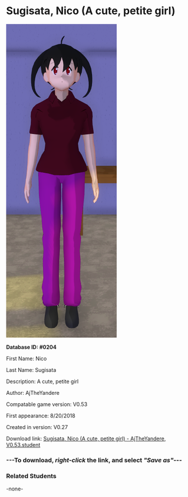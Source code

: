 # Sugisata, Nico (A cute, petite girl)

<img src="../../Files/Images/Sugisata, Nico (A cute, petite girl).png" title="Sugisata, Nico (A cute, petite girl) - AjTheYandere, V0.53">

**Database ID: #0204**

First Name: Nico

Last Name: Sugisata

Description: A cute, petite girl

Author: AjTheYandere

Compatable game version: V0.53

First appearance: 8/20/2018

Created in version: V0.27

Download link: <a href="https://raw.githubusercontent.com/Arbiter1223/Daigaku-Gurashi-Custom-Students/master/Files/Student%20Files/Sugisata%2C%20Nico%20(A%20cute%2C%20petite%20girl)%20-%20AjTheYandere%2C%20V0.53.student">Sugisata, Nico (A cute, petite girl) - AjTheYandere, V0.53.student</a>

### ---**To download, _right-click_ the link, and select _"Save as"_**---

### Related Students

-none-
